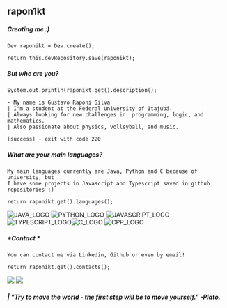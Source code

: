##  rapon1kt
##### *Creating me :)*
```
Dev raponikt = Dev.create();

return this.devRepository.save(raponikt);
```
##### *But who are you?*
```
System.out.println(raponikt.get().description();

- My name is Gustavo Raponi Silva
| I'm a student at the Federal University of Itajubá.
| Always looking for new challenges in  programming, logic, and mathematics.
| Also passionate about physics, volleyball, and music.

[success] - exit with code 220
```
##### *What are your main languages?*
```
My main languages ​​currently are Java, Python and C because of university, but 
I have some projects in Javascript and Typescript saved in github repositories :)

return raponikt.get().languages();
```
![JAVA_LOGO](https://img.icons8.com/?size=40&id=GPfHz0SM85FX&format=png&color=000000) ![PYTHON_LOGO](https://img.icons8.com/?size=40&id=Rc0Xn5AtE8kX&format=png&color=000000) ![JAVASCRIPT_LOGO](https://img.icons8.com/?size=40&id=tGvHBPJaKqEd&format=png&color=000000) ![TYPESCRIPT_LOGO](https://img.icons8.com/?size=40&id=uJM6fQYqDaZK&format=png&color=000000)![C_LOGO](https://img.icons8.com/?size=40&id=40670&format=png&color=000000) ![CPP_LOGO](https://img.icons8.com/?size=40&id=40669&format=png&color=000000)
##### *Contact *
```
You can contact me via Linkedin, Github or even by email!

return raponikt.get().contacts();
```
<a href="https://www.linkedin.com/in/gustavo-raponi/" target="_blank">                     
	<img src="https://img.shields.io/badge/LinkedIn-0077B5?style=for-the-badge&logo=linkedin&logoColor=white" />
</a>  
<a href="mailto:raponikt@outlook.com" target="_blank">       
<img src="https://img.shields.io/badge/Gmail-D14836?style=for-the-badge&logo=gmail&logoColor=white" />
</a>

##### | *"Try to move the world - the first step will be to move yourself."* -Plato.
